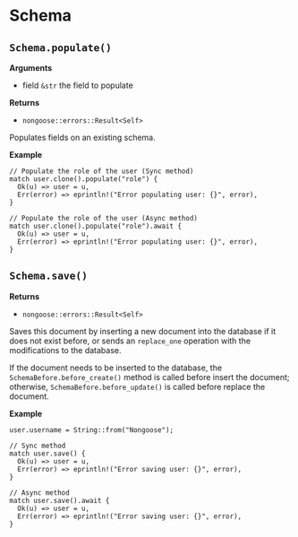 # Schema

## `Schema.populate()`

**Arguments**

- field `&str` the field to populate

**Returns**

- `nongoose::errors::Result<Self>`

Populates fields on an existing schema.

**Example**

```rust,no_run
// Populate the role of the user (Sync method)
match user.clone().populate("role") {
  Ok(u) => user = u,
  Err(error) => eprintln!("Error populating user: {}", error),
}

// Populate the role of the user (Async method)
match user.clone().populate("role").await {
  Ok(u) => user = u,
  Err(error) => eprintln!("Error populating user: {}", error),
}
```

## `Schema.save()`

**Returns**

- `nongoose::errors::Result<Self>`

Saves this document by inserting a new document into the database if it does not exist before, or sends an `replace_one` operation with the modifications to the database.

If the document needs to be inserted to the database, the `SchemaBefore.before_create()` method is called before insert the document; otherwise, `SchemaBefore.before_update()` is called before replace the document.

**Example**

```rust,no_run
user.username = String::from("Nongoose");

// Sync method
match user.save() {
  Ok(u) => user = u,
  Err(error) => eprintln!("Error saving user: {}", error),
}

// Async method
match user.save().await {
  Ok(u) => user = u,
  Err(error) => eprintln!("Error saving user: {}", error),
}
```
